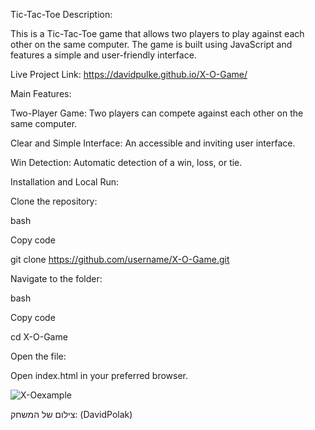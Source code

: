 Tic-Tac-Toe Description:  

This is a Tic-Tac-Toe game that allows two players to play against each other on the same computer. The game is built using JavaScript and features a simple and user-friendly interface.

Live Project Link: https://davidpulke.github.io/X-O-Game/

Main Features:

Two-Player Game: Two players can compete against each other on the same computer.

Clear and Simple Interface: An accessible and inviting user interface.

Win Detection: Automatic detection of a win, loss, or tie.

Installation and Local Run:

Clone the repository:

bash

Copy code

git clone https://github.com/username/X-O-Game.git

Navigate to the folder:

bash

Copy code

cd X-O-Game

Open the file:

Open index.html in your preferred browser.



![X-Oexample](https://github.com/user-attachments/assets/eb51db00-eaaa-48e2-ba3d-6e52e11cd5ee)

  צילום של המשחק: (DavidPolak)
